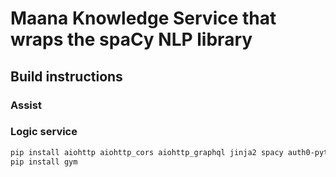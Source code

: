 # Maana Knowledge Service that wraps the spaCy NLP library

## Build instructions

### Assist

### Logic service

```bash
pip install aiohttp aiohttp_cors aiohttp_graphql jinja2 spacy auth0-python python-dotenv aio_pika
pip install gym
```
